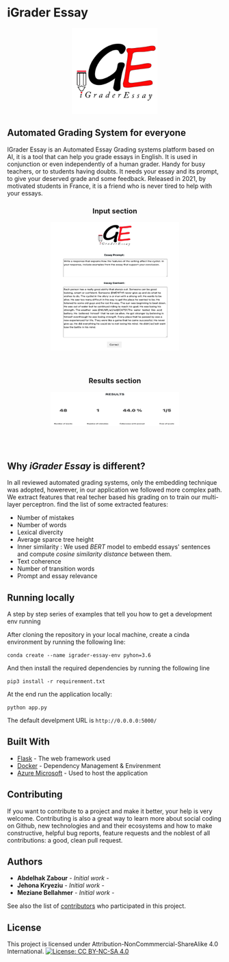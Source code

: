# iGrader Essay

<div style="text-align:center"><img src="static/img/logo.png" alt="logo" width="200"/></div>

## Automated Grading System for everyone

IGrader Essay is an Automated Essay Grading systems platform based on AI, it is a tool that can help you grade essays in English. It is used in conjunction or even independently of a human grader. Handy for busy teachers, or to students having doubts. It needs your essay and its prompt, to give your deserved grade and some feedback. Released in 2021, by motivated students in France, it is a friend who is never tired to help with your essays.



<div style="text-align:center">
<h3>Input section</h3>  
<img src="static/img/Front.png" alt="logo" width="300" height="300"/></div> 
<br><br>




<div style="text-align:center">
<h3>Results section</h3>
<img src="static/img/Results.png" alt="logo" width="300" height="80"/></div>


<br><br>

## Why *__iGrader Essay__* is different?

In all reviewed automated grading systems, only the embedding technique was adopted, howerever, in our application we followed more complex path. We extract features that real techer based his grading on to train our multi-layer perceptron.
find the list of some extracted features:

 * Number of mistakes
 * Number of words
 * Lexical divercity
 * Average sparce tree height
 * Inner similarity : We used *BERT* model to embedd essays' sentences and compute *cosine similarity distance* between them.
 * Text coherence
 * Number of transition words
 * Prompt and essay relevance
 
## Running locally 

A step by step series of examples that tell you how to get a development env running

After cloning the repository in your local machine, create a cinda environment by running the following line:

```
conda create --name igrader-essay-env pyhon=3.6
```

And then install the required dependencies by running the following line

```
pip3 install -r requirenment.txt
```

At the end run the application locally:
```
python app.py
```
The default develpment URL is ```http://0.0.0.0:5000/``` 

## Built With

* [Flask](https://flask.palletsprojects.com/en/1.1.x/) - The web framework used
* [Docker](https://docs.docker.com/) - Dependency Management & Envirenment
* [Azure Microsoft](https://docs.microsoft.com/en-us/azure/?product=ai-machine-learning) - Used to host the application

## Contributing

If you want to contribute to a project and make it better, your help is very welcome. Contributing is also a great way to learn more about social coding on Github, new technologies and and their ecosystems and how to make constructive, helpful bug reports, feature requests and the noblest of all contributions: a good, clean pull request.

## Authors

* **Abdelhak Zabour** - *Initial work* -
* **Jehona Kryeziu** - *Initial work* -
* **Meziane Bellahmer** - *Initial work* -

See also the list of [contributors](https://github.com/zaboura/iGrader-Essay-App/graphs/contributors) who participated in this project.


## License

This project is licensed under Attribution-NonCommmercial-ShareAlike 4.0 International.
[![License: CC BY-NC-SA 4.0](https://licensebuttons.net/l/by-nc-sa/4.0/80x15.png)](https://creativecommons.org/licenses/by-nc-sa/4.0/)
